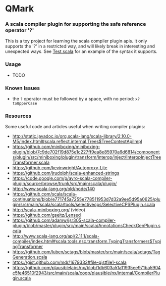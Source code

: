 QMark
=================

### A scala compiler plugin for supporting the safe reference operator '?'

This is a toy project for learning the scala compiler plugin apis. It only supports the '?' in a restricted way, and will likely
break in interesting and unexpected ways. See [Test.scala](test/src/main/scala/Test.scala) for an example of the syntax it supports.

### Usage
* TODO

### Known Issues
* the `?` operator must be followed by a space, with no period: `x? toUpperCase`

### Resources

Some useful code and articles useful when writing compiler plugins:

* http://static.javadoc.io/org.scala-lang/scala-library/2.10.0-M5/index.html#scala.reflect.internal.Trees$TreeContextApiImpl
* https://github.com/miniboxing/miniboxing-plugin/blob/7c9de702f19d875e1c227ff9ea8e85970a6d6814/components/plugin/src/miniboxing/plugin/transform/interop/inject/InteropInjectTreeTransformer.scala
* https://github.com/kevinwright/Autoproxy-Lite
* https://github.com/jrudolph/scala-enhanced-strings
* https://code.google.com/p/avro-scala-compiler-plugin/source/browse/trunk/src/main/scala/plugin/
* http://www.scala-lang.org/old/node/140
* https://github.com/scala/scala-continuations/blob/e771745a7255e778511953d7d32a9ee5d95a0625/plugin/src/main/scala/scala/tools/selectivecps/SelectiveCPSPlugin.scala
* http://scala-miniboxing.org/ (video)
* https://github.com/gseitz/Lensed
* https://github.com/adamw/jsr305-scala-compiler-plugin/blob/master/plugin/src/main/scala/AnnotationsCheckGenPlugin.scala
* http://www.scala-lang.org/api/2.11.1/scala-compiler/index.html#scala.tools.nsc.transform.TypingTransformers$TypingTransformer
* https://github.com/luben/sctags/blob/master/src/main/scala/sctags/TagGeneration.scala
* https://gist.github.com/mdr/1679333#file-gistfile1-scala
* https://github.com/plausiblelabs/nx/blob/1db603a51a11935ee971ba5904c5fe46510f2943/src/main/scala/coop/plausible/nx/internal/CompilerPlugin.scala

